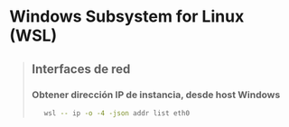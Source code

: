 # Windows Subsystem for Linux (WSL)

>## Interfaces de red
>### Obtener dirección IP de instancia, desde host Windows
> ```bash
>    wsl -- ip -o -4 -json addr list eth0
>```
